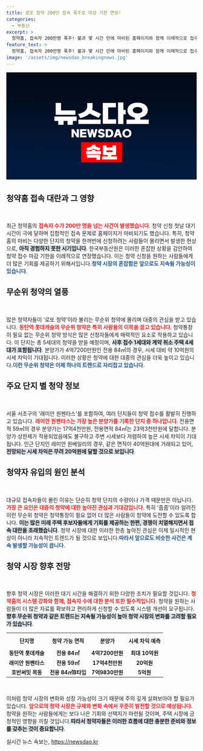 ```yaml
---
title: 로또 청약 200만 접속 폭주로 마감 기한 연장!
categories:
  - 부동산
excerpt: >
  청약홈, 접속자 200만명 폭주! 불과 몇 시간 만에 마비된 홈페이지와 함께 이례적으로 접수 마감이 연장됐다. 로또 청약으로 불리는 이 기회, 시세 차익이 무려 20억원에 달하는 단지들은 과연 어떤 매력이 있을까?
feature_text: >
  청약홈, 접속자 200만명 폭주! 불과 몇 시간 만에 마비된 홈페이지와 함께 이례적으로 접수 마감이 연장됐다. 로또 청약으로 불리는 이 기회, 시세 차익이 무려 20억원에 달하는 단지들은 과연 어떤 매력이 있을까?
image: '/assets/img/newsdao_breakingnews.jpg'
---
```


<p><img src="/assets/img/newsdao_breakingnews.jpg" alt="bookingtag 속보" /></p>

<h2 data-ke-size="size26">청약홈 접속 대란과 그 영향</h2>

<p data-ke-size="size16">&nbsp;</p>

<p>최근 청약홈의 <b><span style="color: #ee2323;">접속자 수가 200만 명을 넘는 사건이 발생했습니다</span></b>. 청약 신청 첫날 대기 시간이 극에 달하며 집합적인 접속 문제로 홈페이지가 마비되기도 했습니다. 특히, 청약홈의 마비는 다양한 단지의 청약을 한꺼번에 신청하려는 사람들이 몰리면서 발생한 현상으로, <b><span style="background-color: #21538527;">아직 경험하지 못한 시기입니다</span></b>. 한국부동산원은 이러한 혼잡한 상황을 감안하여 청약 접수 마감 기한을 이례적으로 연장했습니다. 이는 청약 신청을 원하는 사람들에게 더 많은 기회를 제공하기 위해서입니다.<b><span style="color: #1a5490;">청약 시장의 혼잡함은 앞으로도 지속될 가능성이 있습니다</span></b>.</p>

<h2 data-ke-size="size26">무순위 청약의 열풍</h2>

<p data-ke-size="size16">&nbsp;</p>

<p>많은 청약자들이 '로또 청약'이라 불리는 무순위 청약에 몰리며 대중의 관심을 받고 있습니다. <b><span style="color: #ee2323;">동탄역 롯데캐슬의 무순위 청약은 특히 사람들의 이목을 끌고 있습니다</span></b>. 청약통장이 필요 없는 무순위 청약 방식은 많은 신청자들에게 매력적인 요소로 작용하고 있습니다. 이 단지는 총 5세대의 청약을 받을 예정이며, <b><span style="background-color: #21538527;">사후 접수 1세대와 계약 취소 주택 4세대가 포함됩니다</span></b>. 분양가가 4억7200만원인 전용 84㎡의 경우, 시세 대비 약 10억원의 시세 차익이 기대됩니다. 이러한 상황은 청약에 대한 대중의 관심을 더욱 높이고 있습니다.<b><span style="color: #1a5490;">이런 무순위 청약은 이제 하나의 트렌드로 자리잡고 있습니다</span></b>.</p>

<h2 data-ke-size="size26">주요 단지 별 청약 정보</h2>

<p data-ke-size="size16">&nbsp;</p>

<p>서울 서초구의 '래미안 원펜타스'를 포함하여, 여러 단지들이 청약 접수를 활발히 진행하고 있습니다. <b><span style="color: #ee2323;">래미안 원펜타스는 가장 높은 분양가를 기록한 단지 중 하나입니다</span></b>. 전용면적 59㎡의 경우 분양가는 17억4천만원, 전용면적 84㎡는 23억3천만원에 달합니다. 분양가 상한제가 적용되었음에도 불구하고 주변 시세보다 저렴하여 높은 시세 차익이 기대됩니다. 인근 단지인 래미안 원베일리의 경우, 같은 면적이 40억원대에 거래되고 있어, <b><span style="background-color: #21538527;">전망되는 시세 차익은 무려 20억원에 달할 것으로 보입니다</span></b>.</p>

<h2 data-ke-size="size26">청약자 유입의 원인 분석</h2>

<p data-ke-size="size16">&nbsp;</p>

<p>대규모 접속자들이 몰린 이유는 단순히 청약 단지의 수량이나 가격 때문만은 아닙니다. <b><span style="color: #ee2323;">가장 큰 요인은 대중의 청약에 대한 높아진 관심과 기대감입니다</span></b>. 특히 '줍줍'이라 알려진 이런 무순위 청약은 청약통장이 필요 없어 더 많은 사람들이 청약에 도전할 수 있도록 합니다. <b><span style="background-color: #21538527;">이는 많은 미래 주택 후보자들에게 기회를 제공하는 한편, 경쟁이 치열해지면서 접속 대란을 초래했습니다</span></b>. 청약 시장에 대한 이러한 한층 높아진 관심은 이제 일시적인 현상이 아니라 지속적인 트렌드가 될 것으로 보입니다.<b><span style="color: #1a5490;">따라서 앞으로도 비슷한 사건은 계속 발생할 가능성이 큽니다</span></b>.</p>

<h2 data-ke-size="size26">청약 시장 향후 전망</h2>

<p data-ke-size="size16">&nbsp;</p>

<p>향후 청약 시장은 이러한 대기 시간을 해결하기 위한 다양한 조치가 필요할 것입니다. <b><span style="color: #ee2323;">청약홈의 시스템 강화와 함께, 접속자 수에 대한 분석 또한 필수적입니다</span></b>. 청약을 원하는 사람들이 더 많은 자료를 확보하고 편리하게 신청할 수 있도록 시스템 개선이 요구됩니다. <b><span style="background-color: #21538527;">향후 무순위 청약과 같은 트렌드는 지속될 가능성이 높아 청약 시장의 변화를 고려할 필요가 있습니다</span></b>.</p>

<table style="width: 100%; border-collapse: collapse;">
    <tr>
        <td style="text-align: center; height: 35px;"><b>단지명</b></td>
        <td style="text-align: center; height: 35px;"><b>청약 가능 면적</b></td>
        <td style="text-align: center; height: 35px;"><b>분양가</b></td>
        <td style="text-align: center; height: 35px;"><b>시세 차익 예측</b></td>
    </tr>
    <tr>
        <td style="text-align: center; height: 17px;"><b>동탄역 롯데캐슬</b></td>
        <td style="text-align: center; height: 17px;"><b>전용 84㎡</b></td>
        <td style="text-align: center; height: 17px;"><b>4억7200만원</b></td>
        <td style="text-align: center; height: 17px;"><b>최대 10억원</b></td>
    </tr>
    <tr>
        <td style="text-align: center; height: 17px;"><b>래미안 원펜타스</b></td>
        <td style="text-align: center; height: 17px;"><b>전용 59㎡</b></td>
        <td style="text-align: center; height: 17px;"><b>17억4천만원</b></td>
        <td style="text-align: center; height: 17px;"><b>20억원</b></td>
    </tr>
    <tr>
        <td style="text-align: center; height: 17px;"><b>호반써밋 목동</b></td>
        <td style="text-align: center; height: 17px;"><b>전용 84㎡B타입</b></td>
        <td style="text-align: center; height: 17px;"><b>7억9830만원</b></td>
        <td style="text-align: center; height: 17px;"><b>5억원</b></td>
    </tr>
</table>

<p data-ke-size="size16">&nbsp;</p> 

<p>이처럼 청약 시장의 변화와 성장 가능성이 크기 때문에 주의 깊게 살펴보아야 할 필요가 있습니다. <b><span style="color: #ee2323;">앞으로의 청약 시장은 규제와 변화 속에서 꾸준히 발전할 것으로 예상됩니다</span></b>. 청약을 원하는 사람들에게는 보다 나은 기회와 선택지가 마련될 것이며, 주택 시장에 긍정적인 영향을 끼칠 것입니다.<b><span style="background-color: #21538527;">따라서 청약자들은 이러한 흐름에 대한 충분한 준비와 정보를 갖추는 것이 중요합니다</span></b>.</p>
실시간 뉴스 속보는, <a href="https://newsdao.kr" rel="dofollow">https://newsdao.kr</a>


